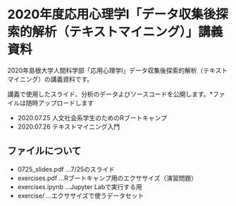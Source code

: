 # 2020年度応用心理学Ⅰ「データ収集後探索的解析（テキストマイニング）」講義資料

2020年島根大学人間科学部「応用心理学Ⅰ」データ収集後探索的解析（テキストマイニング）の講義資料です。

講義で使用したスライド、分析のデータよびソースコードを公開します。*ファイルは随時アップロードします

+ 2020.07.25 人文社会系学生のためのRブートキャンプ
+ 2020.07.26 テキストマイニング入門

## ファイルについて

+ 0725_slides.pdf ...7/25のスライド
+ exercises.pdf ...Rブートキャンプ用のエクササイズ（演習問題）
+ exercises.ipynb ...Jupyter Labで実行する用
+ exercise/ ...エクササイズで使うデータセット 
